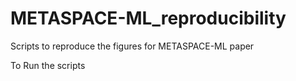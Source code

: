 # METASPACE-ML_reproducibility
Scripts to reproduce the figures for METASPACE-ML paper

To Run the scripts

